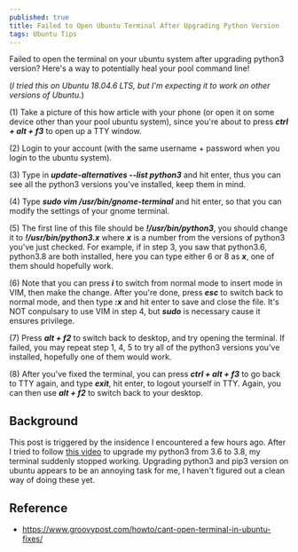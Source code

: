 ```yaml
---
published: true
title: Failed to Open Ubuntu Terminal After Upgrading Python Version
tags: Ubuntu Tips
---
```

Failed to open the terminal on your ubuntu system after upgrading python3 version? Here's a way to potentially heal your pool command line!

(*I tried this on Ubuntu 18.04.6 LTS, but I'm expecting it to work on other versions of Ubuntu.*)

(1) Take a picture of this how article with your phone (or open it on some device other than your pool ubuntu system), since you're about to press ***ctrl + alt + f3*** to open up a TTY window. 

(2) Login to your account (with the same username + password when you login to the ubuntu system).

(3) Type in ***update-alternatives --list python3*** and hit enter, thus you can see all the python3 versions you've installed, keep them in mind.

(4) Type ***sudo vim /usr/bin/gnome-terminal*** and hit enter, so that you can modify the settings of your gnome terminal. 

(5) The first line of this file should be ***!/usr/bin/python3***, you should change it to ***!/usr/bin/python3.x*** where ***x*** is a number from the versions of python3 you've just checked. For example, if in step 3, you saw that python3.6, python3.8 are both installed, here you can type either 6 or 8 as ***x***, one of them should hopefully work. 

(6) Note that you can press ***i*** to switch from normal mode to insert mode in VIM, then make the change. After you're done, press ***esc*** to switch back to normal mode, and then type ***:x*** and hit enter to save and close the file. It's NOT conpulsary to use VIM in step 4, but ***sudo*** is necessary cause it ensures privilege.

(7) Press ***alt + f2*** to switch back to desktop, and try opening the terminal. If failed, you may repeat step 1, 4, 5 to try all of the python3 versions you've installed, hopefully one of them would work. 

(8) After you've fixed the terminal, you can press ***ctrl + alt + f3*** to go back to TTY again, and type ***exit***, hit enter, to logout yourself in TTY. Again, you can then use ***alt + f2*** to switch back to your desktop.

## Background
This post is triggered by the insidence I encountered a few hours ago. After I tried to follow [this video](https://www.youtube.com/watch?v=fEOkpp2uo6g) to upgrade my python3 from 3.6 to 3.8, my terminal suddenly stopped working. Upgrading python3 and pip3 version on ubuntu appears to be an annoying task for me, I haven't figured out a clean way of doing these yet.

## Reference
* https://www.groovypost.com/howto/cant-open-terminal-in-ubuntu-fixes/
